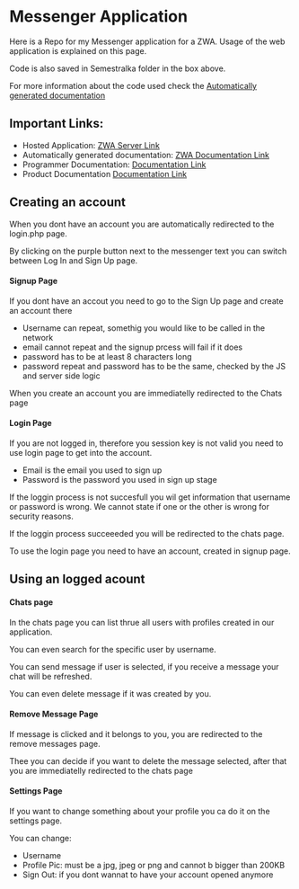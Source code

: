 # Messenger Application

Here is a Repo for my Messenger application for a ZWA.
Usage of the web application is explained on this page. 

Code is also saved in Semestralka folder in the box above.

For more information about the code used check the [Automatically generated documentation](https://zwa.toad.cz/~janakja5/Semestralka/docs/api/)

## Important Links:

- Hosted Application: [ZWA Server Link](https://zwa.toad.cz/~janakja5/Semestralka/login.php)
- Automatically generated documentation: [ZWA Documentation Link](https://zwa.toad.cz/~janakja5/Semestralka/docs/api/)
- Programmer Documentation: [Documentation Link]()
- Product Documentation [Documentation Link]()
## Creating an account

When you dont have an account you are automatically redirected to the login.php page.

By clicking on the purple button next to the messenger text you can switch between Log In and Sign Up page.

#### Signup Page

If you dont have an accout you need to go to the Sign Up page and create an account there
- Username can repeat, somethig you would like to be called in the network
- email cannot repeat and the signup prcess will fail if it does
- password has to be at least 8 characters long
- password repeat and password has to be the same, checked by the JS and server side logic

When you create an account you are immediatelly redirected to the Chats page

#### Login Page

If you are not logged in, therefore you session key is not valid you need to use login page to get into the account.
- Email is the email you used to sign up
- Password is the password you used in sign up stage

If the loggin process is not succesfull you wil get information that username or password is wrong.
We cannot state if one or the other is  wrong for security reasons.

If the loggin process succeeeded you will be redirected to the chats page.

To use the login page you need to have an account, created in signup page.

## Using an logged acount

#### Chats page

In the chats page you can list thrue all users with profiles created in our application.

You can even search for the specific user by username.

You can send message if user is selected, if you receive a message your chat will be refreshed.

You can even delete message if it was created by you.

#### Remove Message Page

If message is clicked and it belongs to you, you are redirected to the remove messages page.

Thee you can decide if you want to delete the message selected, 
after that you are immediatelly redirected to the chats page

#### Settings Page

If you want to change something about your profile you ca do it on the settings page.

You can change:
- Username
- Profile Pic: must be a jpg, jpeg or png and cannot b bigger than 200KB
- Sign Out: if you dont wannat to have your account opened anymore

